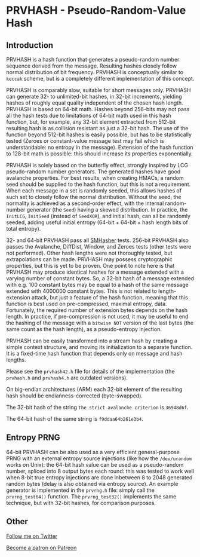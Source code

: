 # PRVHASH - Pseudo-Random-Value Hash #

## Introduction ##

PRVHASH is a hash function that generates a pseudo-random number sequence
derived from the message. Resulting hashes closely follow normal distribution
of bit frequency. PRVHASH is conceptually similar to `keccak` scheme, but is a
completely different implementation of this concept.

PRVHASH is comparably slow, suitable for short messages only. PRVHASH can
generate 32- to unlimited-bit hashes, in 32-bit increments, yielding hashes of
roughly equal quality independent of the chosen hash length. PRVHASH is based
on 64-bit math. Hashes beyond 256-bits may not pass all the hash tests due to
limitations of 64-bit math used in this hash function, but, for example, any
32-bit element extracted from 512-bit resulting hash is as collision resistant
as just a 32-bit hash. The use of the function beyond 512-bit hashes is easily
possible, but has to be statistically tested (Zeroes or constant-value message
test may fail which is understandable: no entropy in the message). Extension
of the hash function to 128-bit math is possible: this should increase its
properties exponentially.

PRVHASH is solely based on the butterfly effect, strongly inspired by LCG
pseudo-random number generators. The generated hashes have good avalanche
properties. For best results, when creating HMACs, a random seed should be
supplied to the hash function, but this is not a requirement. When each
message in a set is randomly seeded, this allows hashes of such set to closely
follow the normal distribution. Without the seed, the normality is achieved as
a second-order effect, with the internal random-number generator (the `Seed`)
having a skewed distribution. In practice, the `InitLCG`, `InitSeed` (instead
of `SeedXOR`), and initial hash, can all be randomly seeded, adding useful
initial entropy (64-bit + 64-bit + hash length bits of total entropy).

32- and 64-bit PRVHASH pass all [SMHasher](https://github.com/rurban/smhasher)
tests. 256-bit PRVHASH also passes the Avalanche, DiffDist, Window, and Zeroes
tests (other tests were not performed). Other hash lengths were not
thoroughly tested, but extrapolations can be made. PRVHASH may possess
cryptographic properties, but this is yet to be proven. One point to note here
is that PRVHASH may produce identical hashes for a message extended with a
varying number of constant bytes. So, a 32-bit hash of a message extended with
e.g. 100 constant bytes may be equal to a hash of the same message extended
with 4000000 constant bytes. This is not related to length-extension attack,
but just a feature of the hash function, meaning that this function is best
used on pre-compressed, maximal entropy, data. Fortunately, the required
number of extension bytes depends on the hash length. In practice, if
pre-compression is not used, it may be useful to end the hashing of the
message with a `bitwise NOT` version of the last bytes (the same count as
the hash length), as a pseudo-entropy injection.

PRVHASH can be easily transformed into a stream hash by creating a simple
context structure, and moving its initialization to a separate function. It is
a fixed-time hash function that depends only on message and hash lengths.

Please see the `prvhash42.h` file for details of the implementation (the
`prvhash.h` and `prvhash4.h` are outdated versions).

On big-endian architectures (ARM) each 32-bit element of the resulting hash
should be endianness-corrected (byte-swapped).

The 32-bit hash of the string `The strict avalanche criterion` is `36948d6f`.

The 64-bit hash of the same string is `f9ddaa64b261e3b4`.

## Entropy PRNG ##

64-bit PRVHASH can be also used as a very efficient general-purpose PRNG with
an external entropy source injections (like how the `/dev/urandom` works on
Unix): the 64-bit hash value can be used as a pseudo-random number, spliced
into 8 output bytes each round: this was tested to work well when 8-bit true
entropy injections are done inbetween 8 to 2048 generated random bytes (delay
is also obtained via entropy source). An example generator is implemented in
the `prvrng.h` file: simply call the `prvrng_test64()` function. The
`prvrng_test32()` implements the same technique, but with 32-bit hashes, for
comparison purposes.

## Other ##

[Follow me on Twitter](https://twitter.com/AlekseyVaneev)

[Become a patron on Patreon](https://patreon.com/aleksey_vaneev)
